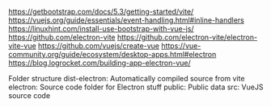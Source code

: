 https://getbootstrap.com/docs/5.3/getting-started/vite/
https://vuejs.org/guide/essentials/event-handling.html#inline-handlers
https://linuxhint.com/install-use-bootstrap-with-vue-js/
https://github.com/electron-vite
https://github.com/electron-vite/electron-vite-vue
https://github.com/vuejs/create-vue
https://vue-community.org/guide/ecosystem/desktop-apps.html#electron
https://blog.logrocket.com/building-app-electron-vue/

Folder structure
dist-electron: Automatically compiled source from vite
electron: Source code folder for Electron stuff
public: Public data
src: VueJS source code
